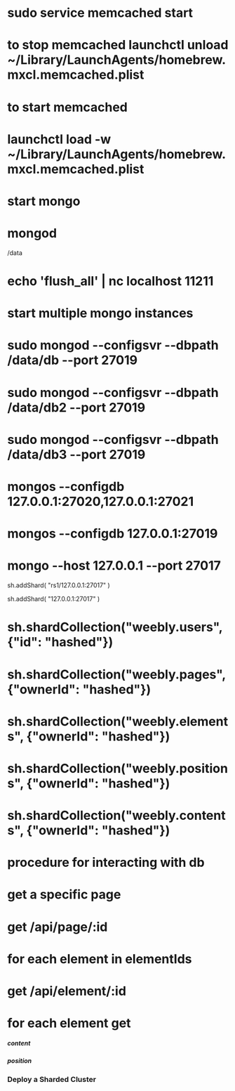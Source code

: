 # sudo service memcached start
# to stop memcached launchctl unload ~/Library/LaunchAgents/homebrew.mxcl.memcached.plist
# to start memcached
# launchctl load -w ~/Library/LaunchAgents/homebrew.mxcl.memcached.plist

# start mongo
# mongod

/data

# echo 'flush_all' | nc localhost 11211

# start multiple mongo instances
# sudo mongod --configsvr --dbpath /data/db --port 27019

# sudo mongod --configsvr --dbpath /data/db2 --port 27019

# sudo mongod --configsvr --dbpath /data/db3 --port 27019

# mongos --configdb 127.0.0.1:27020,127.0.0.1:27021

# mongos --configdb 127.0.0.1:27019

# mongo --host 127.0.0.1 --port 27017

sh.addShard( "rs1/127.0.0.1:27017" )

sh.addShard( "127.0.0.1:27017" )

# sh.shardCollection("weebly.users", {"id": "hashed"})
# sh.shardCollection("weebly.pages", {"ownerId": "hashed"})
# sh.shardCollection("weebly.elements", {"ownerId": "hashed"})
# sh.shardCollection("weebly.positions", {"ownerId": "hashed"})
# sh.shardCollection("weebly.contents", {"ownerId": "hashed"})


# procedure for interacting with db
# get a specific page
# get /api/page/:id
# for each element in elementIds
# get /api/element/:id
# for each element get 
##### content
##### position


### Deploy a Sharded Cluster


